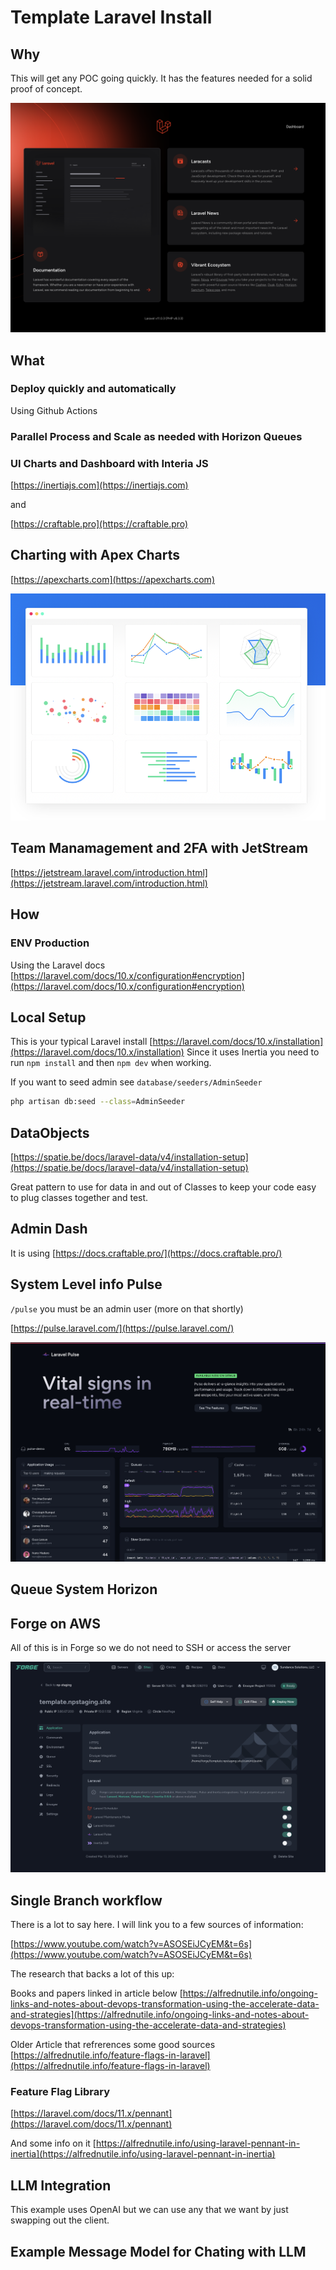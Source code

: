 # Template Laravel Install


## Why

This will get any POC going quickly. It has the features needed for a solid proof of concept.

![](docs/images/welcome.png)

## What

### Deploy quickly and automatically
Using Github Actions

### Parallel Process and Scale as needed with Horizon Queues

### UI Charts and Dashboard with Interia JS
[https://inertiajs.com](https://inertiajs.com)

and 

[https://craftable.pro](https://craftable.pro)

## Charting with Apex Charts

[https://apexcharts.com](https://apexcharts.com)

![](docs/images/charts.png)

## Team Manamagement and 2FA with JetStream

[https://jetstream.laravel.com/introduction.html](https://jetstream.laravel.com/introduction.html)



## How

### ENV Production
Using the Laravel docs [https://laravel.com/docs/10.x/configuration#encryption](https://laravel.com/docs/10.x/configuration#encryption)


## Local Setup
This is your typical Laravel install [https://laravel.com/docs/10.x/installation](https://laravel.com/docs/10.x/installation)
Since it uses Inertia you need to run `npm install` and then `npm dev` when working.


If you want to seed admin see `database/seeders/AdminSeeder`

```bash
php artisan db:seed --class=AdminSeeder
```

## DataObjects

[https://spatie.be/docs/laravel-data/v4/installation-setup](https://spatie.be/docs/laravel-data/v4/installation-setup)

Great pattern to use for data in and out of Classes to keep your code easy to plug classes together and test.

## Admin Dash
It is using [https://docs.craftable.pro/](https://docs.craftable.pro/)


## System Level info Pulse
`/pulse` you must be an admin user (more on that shortly)

[https://pulse.laravel.com/](https://pulse.laravel.com/)


![](docs/images/pulse.png)

## Queue System Horizon


## Forge on AWS

All of this is in Forge so we do not need to SSH or access the server

![](docs/images/forge.png)


## Single Branch workflow

There is a lot to say here. I will link you to a few sources of information:

[https://www.youtube.com/watch?v=ASOSEiJCyEM&t=6s](https://www.youtube.com/watch?v=ASOSEiJCyEM&t=6s)

The research that backs a lot of this up: 

Books and papers linked in article below
[https://alfrednutile.info/ongoing-links-and-notes-about-devops-transformation-using-the-accelerate-data-and-strategies](https://alfrednutile.info/ongoing-links-and-notes-about-devops-transformation-using-the-accelerate-data-and-strategies)

Older Article that refrerences some good sources
[https://alfrednutile.info/feature-flags-in-laravel](https://alfrednutile.info/feature-flags-in-laravel)


### Feature Flag Library 
[https://laravel.com/docs/11.x/pennant](https://laravel.com/docs/11.x/pennant)

And some info on it [https://alfrednutile.info/using-laravel-pennant-in-inertia](https://alfrednutile.info/using-laravel-pennant-in-inertia)

## LLM Integration

This example uses OpenAI but we can use any that we want by just swapping out the client.


## Example Message Model for Chating with LLM

